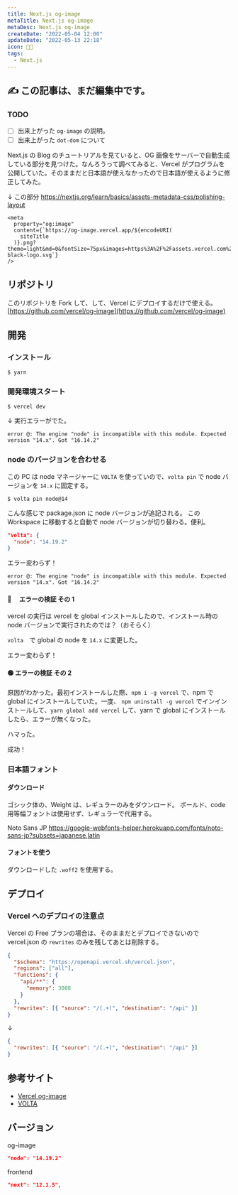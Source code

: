 ```yaml
---
title: Next.js og-image
metaTitle: Next.js og-image
metaDesc: Next.js og-image
createDate: "2022-05-04 12:00"
updateDate: "2022-05-13 22:18"
icon: 🧑‍🏫
tags:
  - Next.js
---
```


## ✍️ この記事は、まだ編集中です。

### TODO

- [ ] 出来上がった `og-image` の説明。
- [ ] 出来上がった `dot-dom` について

Next.js の Blog のチュートリアルを見ていると、OG 画像をサーバーで自動生成している部分を見つけた。なんろうって調べてみると、Vercel がプログラムを公開していた。そのままだと日本語が使えなかったので日本語が使えるように修正してみた。

↓ この部分
https://nextjs.org/learn/basics/assets-metadata-css/polishing-layout

```tsx
<meta
  property="og:image"
  content={`https://og-image.vercel.app/${encodeURI(
    siteTitle
  )}.png?theme=light&md=0&fontSize=75px&images=https%3A%2F%2Fassets.vercel.com%2Fimage%2Fupload%2Ffront%2Fassets%2Fdesign%2Fnextjs-black-logo.svg`}
/>
```

## リポジトリ

このリポジトリを Fork して、して、Vercel にデプロイするだけで使える。
[https://github.com/vercel/og-image](https://github.com/vercel/og-image)

## 開発

### インストール

```shell
$ yarn
```

### 開発環境スタート

```shell
$ vercel dev
```

↓ 実行エラーがでた。

```shell
error @: The engine "node" is incompatible with this module. Expected version "14.x". Got "16.14.2"
```

### node のバージョンを合わせる

この PC は node マネージャーに `VOLTA` を使っていので、`volta pin` で node バージョンを `14.x` に固定する。

```shell
$ volta pin node@14
```

こんな感じで package.json に node バージョンが追記される。
この Workspace に移動すると自動で node バージョンが切り替わる。便利。

```json
"volta": {
  "node": "14.19.2"
}
```

エラー変わらず！

```shell
error @: The engine "node" is incompatible with this module. Expected version "14.x". Got "16.14.2"
```

#### 🔴 　エラーの検証 その 1

vercel の実行は vercel を global インストールしたので、インストール時の node バージョンで実行されたのでは？（おそらく）

`volta`　で global の node を `14.x` に変更した。

エラー変わらず！

#### 🟢 エラーの検証 その 2

原因がわかった。最初インストールした際、`npm i -g vercel` で、npm で global にインストールしていた。一度、 `npm uninstall -g vercel` でインインストールして、`yarn global add vercel` して、yarn で global にインストールしたら、エラーが無くなった。

ハマった。

成功！

### 日本語フォント

#### ダウンロード

ゴシック体の、Weight は、レギュラーのみをダウンロード。
ボールド、code 用等幅フォントは使用せず、レギュラーで代用する。

Noto Sans JP
https://google-webfonts-helper.herokuapp.com/fonts/noto-sans-jp?subsets=japanese,latin

#### フォントを使う

ダウンロードした `.woff2` を使用する。

## デプロイ

### Vercel へのデプロイの注意点

Vercel の Free プランの場合は、そのままだとデプロイできないので vercel.json の `rewrites` のみを残してあとは削除する。

```json
{
  "$schema": "https://openapi.vercel.sh/vercel.json",
  "regions": ["all"],
  "functions": {
    "api/**": {
      "memory": 3008
    }
  },
  "rewrites": [{ "source": "/(.+)", "destination": "/api" }]
}
```

↓

```json
{
  "rewrites": [{ "source": "/(.+)", "destination": "/api" }]
}
```

## 参考サイト

- [Vercel og-image](https://github.com/vercel/og-image)
- [VOLTA](https://volta.sh/)

## バージョン

og-image

```json
"node": "14.19.2"
```

frontend

```json
"next": "12.1.5",
```
